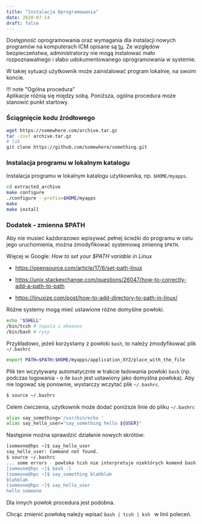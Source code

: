 ```yaml
---
title: "Instalacja Oprogramowania"
date: 2020-07-14
draft: false
---
```



Dostępność oprogramowania oraz wymagania dla instalacji nowych programów na komputerach ICM opisane są [tu](../../O_zasobach_ICM/Aplikacje/aplikacje.md).
Ze względów bezpieczeństwa, administratorzy nie mogą instalować mało rozpoznawalnego i słabo udokumentowanego oprogramowania w systemie.

W takiej sytuacji użytkownik może zainstalować program lokalnie, na swoim koncie.

!!! note "Ogólna procedura"  
    Aplikacje różnią się między sobą. Poniższa, ogólna procedura może stanowić punkt startowy.

### Ściągnięcie kodu źródłowego

```.sh
wget https://somewhere.com/archive.tar.gz
tar -zxvf archive.tar.gz
# lub
git clone https://github.com/somewhere/something.git
```

### Instalacja programu w lokalnym katalogu

Instalacja programu w lokalnym katalogu użytkownika, np. `$HOME/myapps`.

```.sh
cd extracted_archive
make configure
./configure --prefix=$HOME/myapps
make
make install
```

### Dodatek - zmienna $PATH

Aby nie musieć każdorazowo wpisywać pełnej ścieżki do programu w celu jego uruchomienia, można zmodyfikować systemową zmienną `$PATH`.
<!-- Jeżeli użytkownik chce mieć możliwość uruchomienia programu wpisując jego nazwę w linii poleceń, to powinien dodać pełną ścieżkę do programu do systemowej zmiennej `$PATH`. -->

Więcej w Google: *How to set your $PATH variable in Linux*

- <https://opensource.com/article/17/6/set-path-linux>

- <https://unix.stackexchange.com/questions/26047/how-to-correctly-add-a-path-to-path>

- <https://linuxize.com/post/how-to-add-directory-to-path-in-linux/>

Różne systemy mogą mieć ustawione różne domyślne powłoki.

```.sh
echo "$SHELL"
/bin/tcsh # topola i okeanos
/bin/bash # rysy
```

Przykładowo, jeżeli korzystamy z powłoki `bash`, to należy zmodyfikować plik `~/.bashrc`

```.sh
export PATH=$PATH:$HOME/myapps/application_XYZ/place_with_the_file
```

Plik ten wczytywany automatycznie w trakcie ładowania powłoki `bash`
(np. podczas logowania - o ile `bash` jest ustawiony jako domyślna powłoka).
Aby nie logować się ponownie, wystarczy wczytać plik `~/.bashrc`.

```.sh
$ source ~/.bashrc
```

Celem ćwiczenia, użytkownik może dodać poniższe linie do pliku  `~/.bashrc`

```.sh
alias say_something='/usr/bin/echo '
alias say_hello_user="say_something hello ${USER}"
```

Następnie można sprawdzić działanie nowych skrótów:

```.sh
[someone@hpc ~]$ say_hello_user
say_hello_user: Command not found.
$ source ~/.bashrc
... some errors - powłoka tcsh nie interpretuje niektórych komend bash'a
[someone@hpc ~]$ bash -l
[someone@hpc ~]$ say_something blahblah
blahblah
[someone@hpc ~]$ say_hello_user
hello someone
```

Dla innych powłok procedura jest podobna.

Chcąc zmienić powłokę należy wpisać `bash | tcsh | ksh ` w linii poleceń.

